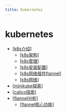 ```yaml
---
title: Kubernetes
---
```


# kubernetes

- [[k8s介绍]]
  - [[k8s架构]]
  - [[k8s管理]]
  - [[k8s安装配置]]
  - [[k8s网络插件flannel]]
  - [[k8s网络]]
- [[minikube探索]]
- [[calico探索]]
- [[flannel分析]]
  - [[flannel核心功能]]

[//begin]: # "Autogenerated link references for markdown compatibility"
[k8s介绍]: k8s%E4%BB%8B%E7%BB%8D "k8s介绍"
[k8s架构]: k8s%E6%9E%B6%E6%9E%84 "k8s架构"
[k8s管理]: k8s%E7%AE%A1%E7%90%86 "k8s管理"
[k8s安装配置]: k8s%E5%AE%89%E8%A3%85%E9%85%8D%E7%BD%AE "k8s安装配置"
[k8s网络插件flannel]: k8s%E7%BD%91%E7%BB%9C%E6%8F%92%E4%BB%B6flannel "k8s网络插件flannel"
[k8s网络]: k8s%E7%BD%91%E7%BB%9C "k8s网络"
[minikube探索]: minikube%E6%8E%A2%E7%B4%A2 "minikube探索"
[calico探索]: calico%E6%8E%A2%E7%B4%A2 "calico探索"
[flannel分析]: flannel%E5%88%86%E6%9E%90 "flannel分析"
[flannel核心功能]: flannel%E6%A0%B8%E5%BF%83%E5%8A%9F%E8%83%BD "flannel核心功能"
[//end]: # "Autogenerated link references"
